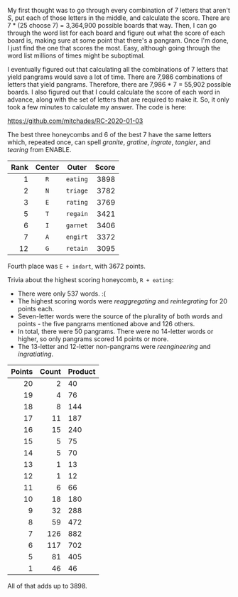 My first thought was to go through every combination of 7 letters that aren't *S*, put each of those letters in the middle, and calculate the score. There are 7 * (25 choose 7) = 3,364,900 possible boards that way. Then, I can go through the word list for each board and figure out what the score of each board is, making sure at some point that there's a pangram. Once I'm done, I just find the one that scores the most. Easy, although going through the word list millions of times might be suboptimal.

I eventually figured out that calculating all the combinations of 7 letters that yield pangrams would save a lot of time. There are 7,986 combinations of letters that yield pangrams. Therefore, there are 7,986 * 7 = 55,902 possible boards. I also figured out that I could calculate the score of each word in advance, along with the set of letters that are required to make it. So, it only took a few minutes to calculate my answer. The code is here:

https://github.com/mitchades/RC-2020-01-03

The best three honeycombs and 6 of the best 7 have the same letters which, repeated once, can spell *granite*, *gratine*, *ingrate*, *tangier*, and *tearing* from ENABLE.

|Rank|Center|Outer|Score|
|-:|:--:|--|-:|
|1|`R` | `eating`| 3898|
|2|`N` | `triage`| 3782|
|3|`E` | `rating`| 3769|
|5|`T` |`regain`| 3421|
|6|`I` | `garnet`| 3406|
|7|`A` | `engirt`| 3372|
|12|`G` | `retain`| 3095|

Fourth place was `E + indart`, with 3672 points.

Trivia about the highest scoring honeycomb, `R + eating`:
* There were only 537 words. :(
* The highest scoring words were *reaggregating* and *reintegrating* for 20 points each.
* Seven-letter words were the source of the plurality of both words and points - the five pangrams mentioned above and 126 others.
* In total, there were 50 pangrams. There were no 14-letter words or higher, so only pangrams scored 14 points or more.
* The 13-letter and 12-letter non-pangrams were *reengineering* and *ingratiating*.

|Points|Count|Product|
|---:|--:|-----|
|20  |2  |40|
|19|4|76|
|18|	8	|144|
|17|	11|	187|
|16|	15|	240|
|15|	5	|75|
|14|	5	|70|
|13|	1	|13|
|12|	1	|12|
|11|	6	|66|
|10|	18|	180|
|9|	32|	288|
|8|	59	|472|
|7|	126	|882|
|6|	117|	702|
|5|	81|	405|
|1|	46|	46|

All of that adds up to 3898.
